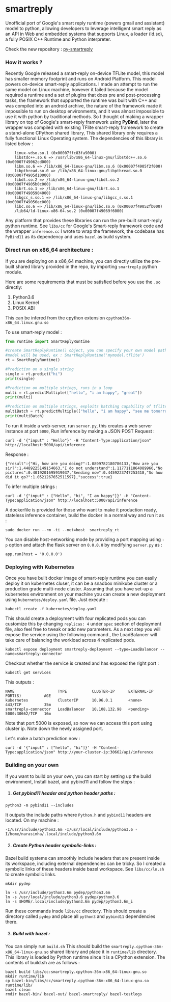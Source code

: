 # smartreply
Unofficial port of Google's smart reply runtime (powers gmail and assistant) model to python, allowing developers to leverage intelligent smart reply as an API in Web and embedded systems that supports Linux, a loader (ld.so), a fully POSIX C++ Runtime and Python interpreter.

Check the new repository : [py-smartreply](https://github.com/Narasimha1997/py-smartreply)

### How it works ?
Recently Google released a smart-reply on-device TFLite model, this model has smaller memory footprint and runs on Android Platform. This model powers on-device
smart-reply applications. I made an attempt to run the same model on Linux machine, however it failed because the model required a runtime and a set of plugins that does
pre and post-processing tasks, the framework that supported the runtime was built with C++ and was compiled into an android archive, the nature of the framework made it
impossible to run on desktop environments, and it was almost impossible to use it with python by traditional methods. So I thought of making a wrapper library
on top of Google's smart-reply framework using **PyBind**, later the wrapper was compiled with existing TFlite smart-reply framework to create a 
stand-alone CPython shared library, This shared library only requires a fully functional Linux Operating system. The dependencies of this library is listed below :
```
	linux-vdso.so.1 (0x00007ffc83fa9000)
	libstdc++.so.6 => /usr/lib/x86_64-linux-gnu/libstdc++.so.6 (0x00007f49062cd000)
	libm.so.6 => /lib/x86_64-linux-gnu/libm.so.6 (0x00007f4905f2f000)
	libpthread.so.0 => /lib/x86_64-linux-gnu/libpthread.so.0 (0x00007f4905d10000)
	libdl.so.2 => /lib/x86_64-linux-gnu/libdl.so.2 (0x00007f4905b0c000)
	librt.so.1 => /lib/x86_64-linux-gnu/librt.so.1 (0x00007f4905904000)
	libgcc_s.so.1 => /lib/x86_64-linux-gnu/libgcc_s.so.1 (0x00007f49056ec000)
	libc.so.6 => /lib/x86_64-linux-gnu/libc.so.6 (0x00007f49052fb000)
	/lib64/ld-linux-x86-64.so.2 (0x00007f49069f6000)
```
Any platform that provides these libraries can run the pre-built smart-reply python runtime. See `libs/cc` for Google's Smart-reply framework code
and the wrapper `inference.cc` I wrote to wrap the framework, the codebase has `PyBind11` as its dependency and uses `bazel` as build system.

### Direct run on x86_64 architecture :
If you are deploying on a x86_64 machine, you can directly utilize the pre-built shared library provided in the repo, by importing `smartreply` python module.

Here are some requirements that must be satisfied before you use the `.so` directly:
1. Python3.6
2. Linux Kernel 
3. POSIX ABI

This can be infered from the cpython extension `cpython36m-x86_64.linux.gnu.so`

To use smart-reply model : 
```python
from runtime import SmartReplyRuntime

#create SmartReplyRuntime() object, you can specify your own model path as an argument, or default provided 
#model will be used, ex : SmartReplyRuntime('mymodel.tflite')
rt = SmartReplyRuntime()

#Prediction on a single string
single = rt.predict("hi")
print(single)

#Prediction on multiple strings, runs in a loop
multi = rt.predictMultiple(["hello", "i am happy", "great"])
print(multi)

#Prediction on multiple strings, exploits batching capability of tflite
multiBatch = rt.predictMultiple(["hello", "i am happy", "see me tomorrow"], batch = True)
print(multiBatch)
```

To run it inside a web-server, run `server.py`, this creates a web server instance at port `5000`, Run inference by making a JSON 
POST Request :
```
curl -d '{"input" : "Hello"}' -H "Content-Type:application/json" http://localhost:5000/api/inference
```
Response :
```
{"result":{"Hi, how are you doing?":1.0899782180786133,"How are you sir?":1.4489225149154663,"I do not understand":1.1177111864089966,"No pictures":0.4019201695919037,"Sending now":0.4459223747253418,"So how did it go?":1.0521267652511597},"success":true}
```
To infer multiple strings :
```
curl -d '{"input" : ["Hello", "hi", "I am happy"]}' -H "Content-Type:application/json" http://localhost:5000/api/inference
```
A dockerfile is provided for those who want to make it production ready, stateless inference container, build the docker in a normal way and run it as :
```
sudo docker run --rm -ti --net=host  smartreply_rt
```
You can disable host-networking mode by providing a port mapping using `-p` option and attach the flask server on `0.0.0.0` by modifying `server.py` as :
```python3
app.run(host = '0.0.0.0')
```

### Deploying with Kubernetes
Once you have built docker image of smart-reply runtime you can easily deploy it on kubernetes cluser, it can be a snadbox minikube cluster or a production grade multi-node cluster. Assuming that you have set-up a kubernetes environment on your machine you can create a new deployment using `kubernetes/deploy.yaml` file. Just execute :
```
kubectl create -f kubernetes/deploy.yaml
```
This should create a deployment with four replicated pods you can customize this by changing `replicas: 4` under `spec` section of deployment file, also feel free to tweak or add new parameters. As a next step you will expose the service using the following command , the LoadBalancer will take care of balancing the workload across 4 replicated pods.
```
kubectl expose deployment smartreply-deployment --type=LoadBalancer --name=smartreply-connector
```
Checkout whether the service is created and has exposed the right port :
```
kubectl get services
```
This outputs :
```
NAME                   TYPE           CLUSTER-IP      EXTERNAL-IP   PORT(S)          AGE
kubernetes             ClusterIP      10.96.0.1       <none>        443/TCP          35m
smartreply-connector   LoadBalancer   10.108.132.98   <pending>     5000:30662/TCP   16m
```
Note that port 5000 is exposed, so now we can access this port using cluster ip. Note down the newly assigned port.

Let's make a batch prediction now :
```
curl -d '{"input" : ["hello", "hi"]}' -H "Content-Type:application/json" http://your-cluster-ip:30662/api/inference
```

### Building on your own 
If you want to build on your own, you can start by setting up the build environment, Install bazel, and pybind11 and follow the steps :

1. ##### Get pybind11 header and python header paths : 
```
python3 -m pybind11 --includes
```
It outputs the include paths where `Python.h` and `pybind11` headers are located. On my machine :
```
-I/usr/include/python3.6m -I/usr/local/include/python3.6 -I/home/narasimha/.local/include/python3.6m
```
2. ##### Create Python header symbolic-links :
Bazel build systems can smoothly include headers that are present inside its workspace, including external dependencies can be tricky.
So I created a symbolic links of these headers inside bazel workspace. See `libs/cc/ln.sh` to create symbolic links.
```
mkdir pydep

ln -s /usr/include/python3.6m pydep/python3.6m
ln -s /usr/local/include/python3.6 pydep/python3.6
ln -s $HOME/.local/include/python3.6m pydep/python3.6m_i
```
Run these commands insde `libs/cc` directory. This should create a directory called `pydep` and place all `python3` and `pybind11` dependencies there.

3. ##### Build with bazel :
You can simply run `build.sh`
This should build the `smartreply.cpython-36m-x86_64-linux-gnu.so` shared library and place it in `runtime/lib` directory. This library is loaded 
by Python runtime since it is a CPython extension. The contents of build.sh are as follows :
```shell
bazel build libs/cc:smartreply.cpython-36m-x86_64-linux-gnu.so
mkdir runtime/lib 
cp bazel-bin/libs/cc/smartreply.cpython-36m-x86_64-linux-gnu.so runtime/lib/
bazel clean
rmdir bazel-bin/ bazel-out/ bazel-smartreply/ bazel-testlogs
```
